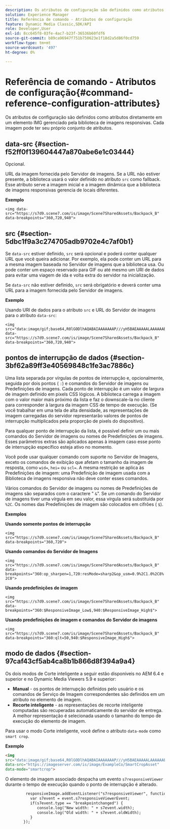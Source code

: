 ```yaml
---
description: Os atributos de configuração são definidos como atributos diretamente em um elemento IMG gerenciado pela biblioteca de imagens responsivas. Cada imagem pode ter seu próprio conjunto de atributos.
solution: Experience Manager
title: Referência de comando - Atributos de configuração
feature: Dynamic Media Classic,SDK/API
role: Developer,User
exl-id: 8cc645f8-03fe-4ac7-b23f-36536b60fdf6
source-git-commit: b89ca96947f751b750623e1f18d2a5d86f0cd759
workflow-type: tm+mt
source-wordcount: '497'
ht-degree: 0%

---
```


# Referência de comando - Atributos de configuração{#command-reference-configuration-attributes}

Os atributos de configuração são definidos como atributos diretamente em um elemento IMG gerenciado pela biblioteca de imagens responsivas. Cada imagem pode ter seu próprio conjunto de atributos.

## data-src {#section-f52ff0f139604447a870abe6e1c03444}

Opcional.

URL da imagem fornecida pelo Servidor de imagens. Se a URL não estiver presente, a biblioteca usará o valor definido no atributo `src` como fallback. Esse atributo serve a imagem inicial e a imagem dinâmica que a biblioteca de imagens responsivas gerencia de locais diferentes.

**Exemplo**

```
<img data-src="https://s7d9.scene7.com/is/image/Scene7SharedAssets/Backpack_B" data-breakpoints="360,720,940">
```

## src {#section-5dbc1f9a3c274705adb9702e4c7af0b1}

Se `data-src` estiver definido, `src` será opcional e poderá conter qualquer URL que você queira adicionar. Por exemplo, ela pode conter um URL para a mesma imagem baseada no Servidor de imagens que a biblioteca usa. Ou pode conter um espaço reservado para GIF ou até mesmo um URI de dados para evitar uma viagem de ida e volta extra do servidor na inicialização.

Se `data-src` não estiver definido, `src` será obrigatório e deverá conter uma URL para a imagem fornecida pelo Servidor de imagens.

**Exemplo**

Usando URI de dados para o atributo `src` e URL do Servidor de imagens para o atributo `data-src`:

```
<img src="data:image/gif;base64,R0lGODlhAQABAIAAAAAAAP///yH5BAEAAAAALAAAAAABAAEAAAIBRAA7" data-src="https://s7d9.scene7.com/is/image/Scene7SharedAssets/Backpack_B" data-breakpoints="360,720,940">
```

## pontos de interrupção de dados {#section-3bf62a89ff3e40569848c1fe3ac7886c}

Uma lista separada por vírgulas de pontos de interrupção e, opcionalmente, seguida por dois pontos ( `:`) e comandos do Servidor de imagens ou Predefinições de imagens. Cada ponto de interrupção é um valor de largura de imagem definido em pixels CSS lógicos. A biblioteca carrega a imagem com o valor maior mais próximo da lista e faz o downscale-la no cliente para corresponder à largura da imagem CSS de tempo de execução. (Se você trabalhar em uma tela de alta densidade, as representações de imagem carregadas do servidor representarão valores de pontos de interrupção multiplicados pela proporção de pixels do dispositivo).

Para qualquer ponto de interrupção da lista, é possível definir um ou mais comandos do Servidor de imagens ou nomes de Predefinições de imagens. Esses parâmetros extras são aplicados apenas à imagem caso esse ponto de interrupção específico esteja ativo no momento.

Você pode usar qualquer comando com suporte no Servidor de Imagens, exceto os comandos de exibição que afetam o tamanho da imagem de resposta, como `wid=`, `hei=` ou `scl=`. A mesma restrição se aplica às Predefinições de imagem: uma Predefinição de imagem usada com a Biblioteca de imagens responsiva não deve conter esses comandos.

Vários comandos do Servidor de imagens ou nomes de Predefinições de imagens são separados com o caractere &quot; `&`&quot;. Se um comando do Servidor de imagens tiver uma vírgula em seu valor, essa vírgula será substituída por `%2C`. Os nomes das Predefinições de imagem são colocados em cifrões ( `$`).

**Exemplos**

**Usando somente pontos de interrupção**

`<img src="https://s7d9.scene7.com/is/image/Scene7SharedAssets/Backpack_B" data-breakpoints="360,720">`

**Usando comandos do Servidor de Imagens**

`<img src="https://s7d9.scene7.com/is/image/Scene7SharedAssets/Backpack_B" data-breakpoints="360:op_sharpen=1,720:resMode=sharp2&op_usm=0.9%2C1.0%2C8%2C0">`

**Usando predefinições de imagem**

`<img src="https://s7d9.scene7.com/is/image/Scene7SharedAssets/Backpack_B" data-breakpoints="360:$ResponsiveImage_Low$,940:$ResponsiveImage_High$">`

**Usando predefinições de imagem e comandos do Servidor de imagens**

`<img src="https://s7d9.scene7.com/is/image/Scene7SharedAssets/Backpack_B" data-breakpoints="360:qlt=50,940:$ResponsiveImage_High$">`

## modo de dados {#section-97caf43cf5ab4ca8b1b866d8f394a9a4}

Os dois modos de Corte inteligente a seguir estão disponíveis no AEM 6.4 e superior e no Dynamic Media Viewers 5.9 e superior:

* **Manual** - os pontos de interrupção definidos pelo usuário e os comandos de Serviço de Imagem correspondentes são definidos em um atributo no elemento de imagem.
* **Recorte inteligente** - as representações de recorte inteligente computadas são recuperadas automaticamente do servidor de entrega. A melhor representação é selecionada usando o tamanho do tempo de execução do elemento de imagem.

Para usar o modo Corte inteligente, você define o atributo `data-mode` como `smart crop`.

**Exemplo**

```html {.line-numbers}
<img 
src="data:image/gif;base64,R0lGODlhAQABAIAAAAAAAP///yH5BAEAAAAALAAAAAABAAEAAAIBRAA7" 
data-src="https://imageserver.com/is/image/ExampleCo/SmartCropAsset" 
data-mode="smartcrop">
```

O elemento de imagem associado despacha um evento `s7responsiveViewer` durante o tempo de execução quando o ponto de interrupção é alterado.

```html {.line-numbers}
         responsiveImage.addEventListener("s7responsiveViewer", function (event) { 
           var s7event = event.s7responsiveViewerEvent; 
           if(s7event.type == "breakpointchanged") { 
              console.log("New width: " + s7event.width); 
              console.log("Old width: " + s7event.oldWidth); 
           } 
        });
```
